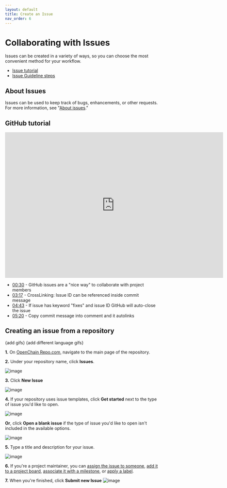 ```yaml
---
layout: default
title: Create an Issue
nav_order: 6
---
```


<!-- Edit the content below for the workshop in question. Once you're ready to publish, remove the comment characters e.g. "<!--" at the start and end -->

# Collaborating with Issues
Issues can be created in a variety of ways, so you can choose the most convenient method for your workflow.

- [Issue tutorial](https://openchain-project.github.io/github-training/submit_an_issue.html#github-tutorial)
- [Issue Guideline steps](https://openchain-project.github.io/github-training/submit_an_issue.html#creating-an-issue-from-a-repository)

## About Issues
Issues can be used to keep track of bugs, enhancements, or other requests. For more information, see "[About issues](https://docs.github.com/en/issues/tracking-your-work-with-issues/about-issues)."

## GitHub tutorial
<iframe width="719" height="480" src="https://www.youtube.com/embed/TKJ4RdhyB5Y" frameborder="0" allow="accelerometer; autoplay; clipboard-write; encrypted-media; gyroscope; picture-in-picture" allowfullscreen></iframe>

- [00:30](https://www.youtube.com/watch?v=TKJ4RdhyB5Y&t=30s) - GitHub issues are a "nice way" to collaborate with project members
- [03:17](https://www.youtube.com/watch?v=TKJ4RdhyB5Y&t=197s) - CrossLinking: Issue ID can be referenced inside commit message
- [04:43](https://www.youtube.com/watch?v=TKJ4RdhyB5Y&t=283s) - If issue has keyword "fixes" and issue ID GitHub will auto-close the issue
- [05:20](https://www.youtube.com/watch?v=TKJ4RdhyB5Y&t=320s) - Copy commit message into comment and it autolinks

## Creating an issue from a repository

{add gifs}
{add different language gifs} 

**1.** On [OpenChain Repo.com](https://github.com/OpenChain-Project), navigate to the main page of the repository.


**2.** Under your repository name, click **Issues**.

![image](https://user-images.githubusercontent.com/8318213/194263908-7043a8e1-df1d-40a5-b1d1-b54f2016c181.png)

**3.** Click **New Issue**

![image](https://user-images.githubusercontent.com/8318213/194264542-fffe77ef-173e-44d2-853d-7b2edf4ac192.png)

**4.** If your repository uses issue templates, click **Get started** next to the type of issue you'd like to open.

![image](https://user-images.githubusercontent.com/8318213/194265484-6e3de8b0-b305-4af7-9d4d-33ad22a2696f.png)

**Or**, click **Open a blank issue** if the type of issue you'd like to open isn't included in the available options.

![image](https://user-images.githubusercontent.com/8318213/194265676-8313c46f-d77d-4fb2-a00c-cef0c6ca65cd.png)


**5.** Type a title and description for your issue.

![image](https://user-images.githubusercontent.com/8318213/194266138-6d11c69d-db54-4312-b502-af57e1321e24.png)


**6.** If you're a project maintainer, you can [assign the issue to someone](https://docs.github.com/en/articles/assigning-issues-and-pull-requests-to-other-github-users), [add it to a project board](https://docs.github.com/en/articles/adding-issues-and-pull-requests-to-a-project-board/#adding-issues-and-pull-requests-to-a-project-board-from-the-sidebar), [associate it with a milestone](https://docs.github.com/en/articles/associating-milestones-with-issues-and-pull-requests), or [apply a label](https://docs.github.com/en/articles/applying-labels-to-issues-and-pull-requests).


**7.** When you're finished, click **Submit new Issue**
![image](https://user-images.githubusercontent.com/8318213/194266415-52abfa14-6278-47d2-86b2-8ee4fa53eddc.png)

<!--


-->
